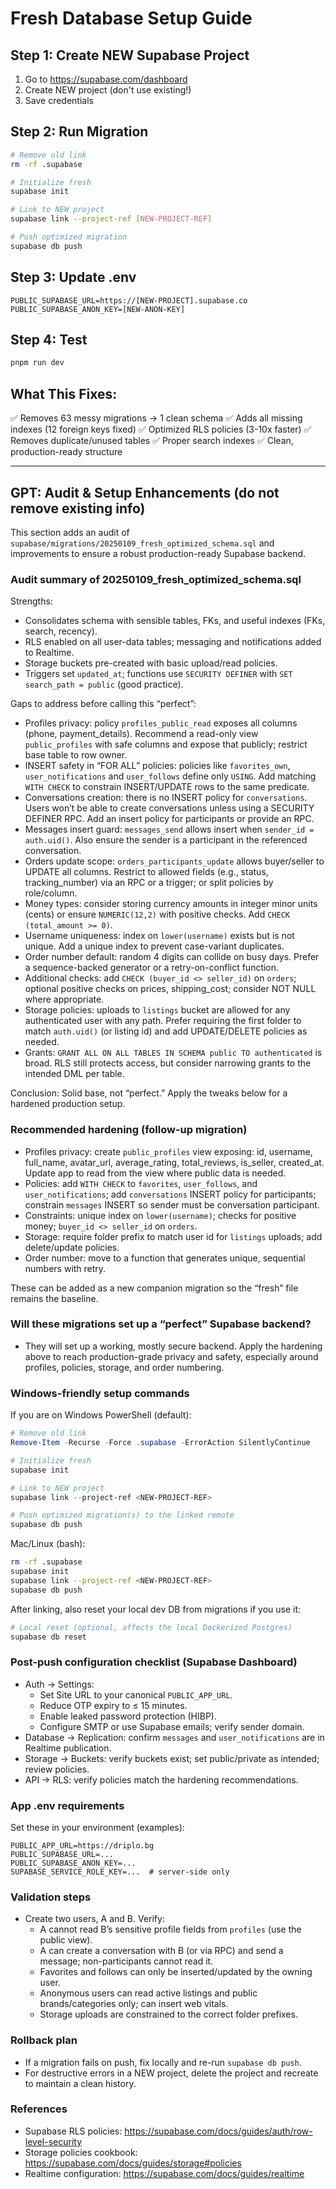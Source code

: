 # Fresh Database Setup Guide

## Step 1: Create NEW Supabase Project

1. Go to https://supabase.com/dashboard
2. Create NEW project (don't use existing!)
3. Save credentials

## Step 2: Run Migration

```bash
# Remove old link
rm -rf .supabase

# Initialize fresh
supabase init

# Link to NEW project
supabase link --project-ref [NEW-PROJECT-REF]

# Push optimized migration
supabase db push
```

## Step 3: Update .env

```env
PUBLIC_SUPABASE_URL=https://[NEW-PROJECT].supabase.co
PUBLIC_SUPABASE_ANON_KEY=[NEW-ANON-KEY]
```

## Step 4: Test

```bash
pnpm run dev
```

## What This Fixes:

✅ Removes 63 messy migrations → 1 clean schema
✅ Adds all missing indexes (12 foreign keys fixed)
✅ Optimized RLS policies (3-10x faster)
✅ Removes duplicate/unused tables
✅ Proper search indexes
✅ Clean, production-ready structure

---

## GPT: Audit & Setup Enhancements (do not remove existing info)

This section adds an audit of `supabase/migrations/20250109_fresh_optimized_schema.sql` and improvements to ensure a robust production-ready Supabase backend.

### Audit summary of 20250109_fresh_optimized_schema.sql

Strengths:

- Consolidates schema with sensible tables, FKs, and useful indexes (FKs, search, recency).
- RLS enabled on all user-data tables; messaging and notifications added to Realtime.
- Storage buckets pre-created with basic upload/read policies.
- Triggers set `updated_at`; functions use `SECURITY DEFINER` with `SET search_path = public` (good practice).

Gaps to address before calling this “perfect”:

- Profiles privacy: policy `profiles_public_read` exposes all columns (phone, payment_details). Recommend a read-only view `public_profiles` with safe columns and expose that publicly; restrict base table to row owner.
- INSERT safety in “FOR ALL” policies: policies like `favorites_own`, `user_notifications` and `user_follows` define only `USING`. Add matching `WITH CHECK` to constrain INSERT/UPDATE rows to the same predicate.
- Conversations creation: there is no INSERT policy for `conversations`. Users won’t be able to create conversations unless using a SECURITY DEFINER RPC. Add an insert policy for participants or provide an RPC.
- Messages insert guard: `messages_send` allows insert when `sender_id = auth.uid()`. Also ensure the sender is a participant in the referenced conversation.
- Orders update scope: `orders_participants_update` allows buyer/seller to UPDATE all columns. Restrict to allowed fields (e.g., status, tracking_number) via an RPC or a trigger; or split policies by role/column.
- Money types: consider storing currency amounts in integer minor units (cents) or ensure `NUMERIC(12,2)` with positive checks. Add `CHECK (total_amount >= 0)`.
- Username uniqueness: index on `lower(username)` exists but is not unique. Add a unique index to prevent case-variant duplicates.
- Order number default: random 4 digits can collide on busy days. Prefer a sequence-backed generator or a retry-on-conflict function.
- Additional checks: add `CHECK (buyer_id <> seller_id)` on `orders`; optional positive checks on prices, shipping_cost; consider NOT NULL where appropriate.
- Storage policies: uploads to `listings` bucket are allowed for any authenticated user with any path. Prefer requiring the first folder to match `auth.uid()` (or listing id) and add UPDATE/DELETE policies as needed.
- Grants: `GRANT ALL ON ALL TABLES IN SCHEMA public TO authenticated` is broad. RLS still protects access, but consider narrowing grants to the intended DML per table.

Conclusion: Solid base, not “perfect.” Apply the tweaks below for a hardened production setup.

### Recommended hardening (follow-up migration)

- Profiles privacy: create `public_profiles` view exposing: id, username, full_name, avatar_url, average_rating, total_reviews, is_seller, created_at. Update app to read from the view where public data is needed.
- Policies: add `WITH CHECK` to `favorites`, `user_follows`, and `user_notifications`; add `conversations` INSERT policy for participants; constrain `messages` INSERT so sender must be conversation participant.
- Constraints: unique index on `lower(username)`; checks for positive money; `buyer_id <> seller_id` on `orders`.
- Storage: require folder prefix to match user id for `listings` uploads; add delete/update policies.
- Order number: move to a function that generates unique, sequential numbers with retry.

These can be added as a new companion migration so the “fresh” file remains the baseline.

### Will these migrations set up a “perfect” Supabase backend?

- They will set up a working, mostly secure backend. Apply the hardening above to reach production-grade privacy and safety, especially around profiles, policies, storage, and order numbering.

### Windows-friendly setup commands

If you are on Windows PowerShell (default):

```powershell
# Remove old link
Remove-Item -Recurse -Force .supabase -ErrorAction SilentlyContinue

# Initialize fresh
supabase init

# Link to NEW project
supabase link --project-ref <NEW-PROJECT-REF>

# Push optimized migration(s) to the linked remote
supabase db push
```

Mac/Linux (bash):

```bash
rm -rf .supabase
supabase init
supabase link --project-ref <NEW-PROJECT-REF>
supabase db push
```

After linking, also reset your local dev DB from migrations if you use it:

```powershell
# Local reset (optional, affects the local Dockerized Postgres)
supabase db reset
```

### Post-push configuration checklist (Supabase Dashboard)

- Auth → Settings:
  - Set Site URL to your canonical `PUBLIC_APP_URL`.
  - Reduce OTP expiry to ≤ 15 minutes.
  - Enable leaked password protection (HIBP).
  - Configure SMTP or use Supabase emails; verify sender domain.
- Database → Replication: confirm `messages` and `user_notifications` are in Realtime publication.
- Storage → Buckets: verify buckets exist; set public/private as intended; review policies.
- API → RLS: verify policies match the hardening recommendations.

### App .env requirements

Set these in your environment (examples):

```env
PUBLIC_APP_URL=https://driplo.bg
PUBLIC_SUPABASE_URL=...
PUBLIC_SUPABASE_ANON_KEY=...
SUPABASE_SERVICE_ROLE_KEY=...  # server-side only
```

### Validation steps

- Create two users, A and B. Verify:
  - A cannot read B’s sensitive profile fields from `profiles` (use the public view).
  - A can create a conversation with B (or via RPC) and send a message; non-participants cannot read it.
  - Favorites and follows can only be inserted/updated by the owning user.
  - Anonymous users can read active listings and public brands/categories only; can insert web vitals.
  - Storage uploads are constrained to the correct folder prefixes.

### Rollback plan

- If a migration fails on push, fix locally and re-run `supabase db push`.
- For destructive errors in a NEW project, delete the project and recreate to maintain a clean history.

### References

- Supabase RLS policies: https://supabase.com/docs/guides/auth/row-level-security
- Storage policies cookbook: https://supabase.com/docs/guides/storage#policies
- Realtime configuration: https://supabase.com/docs/guides/realtime
